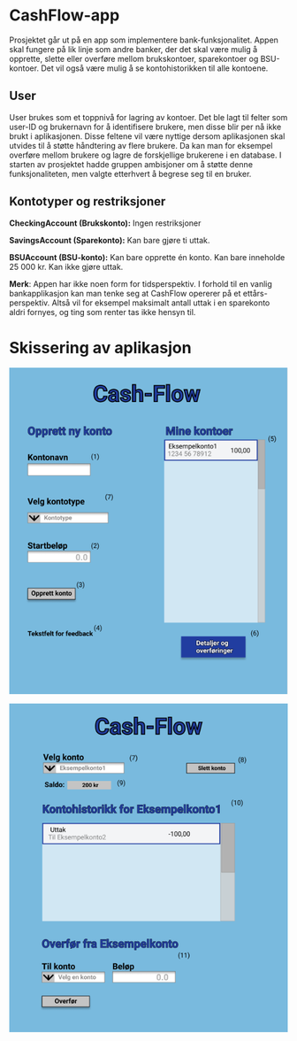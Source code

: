 # CashFlow-app

Prosjektet går ut på en app som implementere bank-funksjonalitet. Appen skal fungere på lik linje som andre banker, der det skal være mulig å opprette, slette eller overføre mellom brukskontoer, sparekontoer og BSU-kontoer.
Det vil også være mulig å se kontohistorikken til alle kontoene.

## User 
User brukes som et toppnivå for lagring av kontoer. Det ble lagt til felter som user-ID og brukernavn for å identifisere brukere, men disse blir per nå ikke brukt i aplikasjonen. Disse feltene vil være nyttige dersom aplikasjonen skal utvides til å støtte håndtering av flere brukere. Da kan man for eksempel overføre mellom brukere og lagre de forskjellige brukerene i en database. I starten av prosjektet hadde gruppen ambisjoner om å støtte denne funksjonaliteten, men valgte etterhvert å begrese seg til en bruker.

## Kontotyper og restriksjoner

**CheckingAccount (Brukskonto):** Ingen restriksjoner

**SavingsAccount (Sparekonto):** Kan bare gjøre ti uttak. 

**BSUAccount (BSU-konto):** Kan bare opprette én konto. Kan bare inneholde 25 000 kr. Kan ikke gjøre uttak.

**Merk**: Appen har ikke noen form for tidsperspektiv. I forhold til en vanlig bankapplikasjon kan man tenke seg at CashFlow opererer på et ettårs-perspektiv. Altså vil for eksempel maksimalt antall uttak i en sparekonto aldri fornyes, og ting som renter tas ikke hensyn til.

# Skissering av aplikasjon

![Her er illustrasjon av forsiden av appen](../docs/release3/img/forsideRelease3.png)

![Her er illustrasjon av detaljer og overføring](../docs/release3/img/detaljerOgOverforingerRelease3.png)
